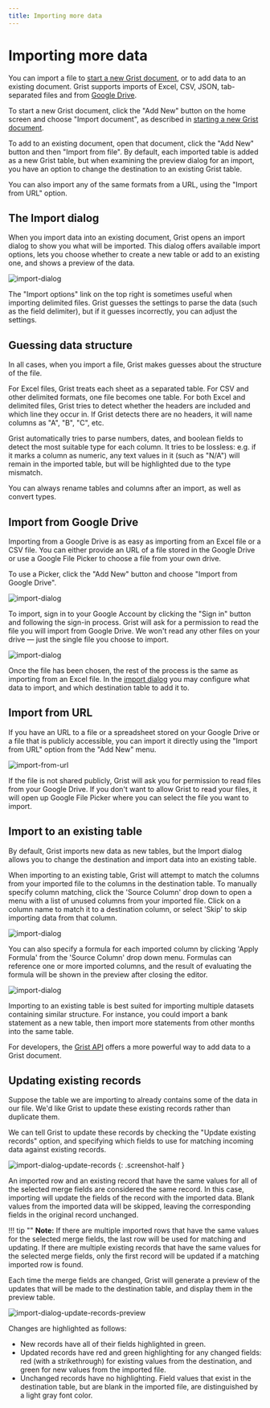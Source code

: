 ```yaml
---
title: Importing more data
---
```


# Importing more data

You can import a file to [start a new Grist document](creating-doc.md), or to
add data to an existing document. Grist supports imports of Excel, CSV, JSON,
tab-separated files and from [Google Drive](imports.md#import-from-google-drive).

To start a new Grist document, click the "Add New" button on the home screen
and choose "Import document", as described in [starting a new Grist document](creating-doc.md).

To add to an existing document, open that document, click the "Add
New" button and then "Import from file".  By default, each imported
table is added as a new Grist table, but when examining the preview
dialog for an import, you have an option to change the destination to
an existing Grist table.

You can also import any of the same formats from a URL, using the "Import from URL" option.

## The Import dialog

When you import data into an existing document, Grist opens an import dialog to
show you what will be imported. This dialog offers available import options,
lets you choose whether to create a new table or add to an existing one, and
shows a preview of the data.

![import-dialog](images/import-dialog.png)

The "Import options" link on the top right is sometimes useful when importing
delimited files. Grist guesses the settings to parse the data (such as the
field delimiter), but if it guesses incorrectly, you can adjust the settings.

## Guessing data structure

In all cases, when you import a file, Grist makes guesses about the structure of the file.

For Excel files, Grist treats each sheet as a separated table. For CSV and
other delimited formats, one file becomes one table. For both Excel and
delimited files, Grist tries to detect whether the headers are included and
which line they occur in. If Grist detects there are no headers, it will name
columns as "A", "B", "C", etc.

Grist automatically tries to parse numbers, dates, and boolean fields to detect
the most suitable type for each column. It tries to be lossless: e.g. if it
marks a column as numeric, any text values in it (such as "N/A") will remain in
the imported table, but will be highlighted due to the type mismatch.

You can always rename tables and columns after an import, as well as convert types.

## Import from Google Drive

Importing from a Google Drive is as easy as importing from an Excel file or a 
CSV file. You can either provide an URL of a file stored in the Google Drive or
use a Google File Picker to choose a file from your own drive.

To use a Picker, click the "Add New" button and choose "Import from Google 
Drive".

![import-dialog](images/import-google-drive-sign-in.png)

To import, sign in to your Google Account by clicking the "Sign in" button and
following the sign-in process. Grist will ask for a permission to read the file
you will import from Google Drive. We won't read any other files on your
drive — just the single file you choose to import.

![import-dialog](images/import-google-drive-picker.png)

Once the file has been chosen, the rest of the process is the same as importing 
from an Excel file. In the [import dialog](imports.md#the-import-dialog) 
you may configure what data to import, and which destination table to add it to.

## Import from URL

If you have an URL to a file or a spreadsheet stored on your Google Drive or a file that
is publicly accessible, you can import it directly using the "Import from URL" option from
the "Add New" menu.

![import-from-url](images/import-from-url.png)

If the file is not shared publicly, Grist will ask you for permission
to read files from your Google Drive. If you don't want to allow Grist to read your files,
it will open up Google File Picker where you can select the file you want to import.

## Import to an existing table

By default, Grist imports new data as new tables, but the Import dialog allows
you to change the destination and import data into an existing table.

When importing to an existing table, Grist will attempt to match the columns
from your imported file to the columns in the destination table. To manually
specify column matching, click the 'Source Column' drop down to open a menu with a list of 
unused columns from your imported file. Click on a column name to match it
to a destination column, or select 'Skip' to skip importing data from that column.

![import-dialog](images/import-dialog-matching.png)

You can also specify a formula for each imported column by clicking 'Apply Formula' from the 'Source Column' 
drop down menu. Formulas can reference one or more imported columns, and the result of evaluating the formula will
be shown in the preview after closing the editor.

![import-dialog](images/import-dialog-formula.png)

Importing to an existing table is best suited for importing multiple datasets
containing similar structure. For instance, you could import a bank statement as a
new table, then import more statements from other months into the same table.

For developers, the [Grist API](rest-api.md) offers a more powerful way to add data
to a Grist document.

## Updating existing records

Suppose the table we are importing to already contains some of the data in our
file. We'd like Grist to update these existing records rather than duplicate
them.

We can tell Grist to update these records by checking the "Update existing records"
option, and specifying which fields to use for matching incoming data against
existing records.

![import-dialog-update-records](images/import-dialog-update-records.png)
{: .screenshot-half }

An imported row and an existing record that have the same values for all of the
selected merge fields are considered the same record. In this case, importing
will update the fields of the record with the imported data. Blank values
from the imported data will be skipped, leaving the corresponding fields in
the original record unchanged.

!!! tip ""
    **Note:** If there are multiple imported rows that have the same values for the
              selected merge fields, the last row will be used for matching and updating.
              If there are multiple existing records that have the same values for
              the selected merge fields, only the first record will be updated if a
              matching imported row is found.

Each time the merge fields are changed, Grist will generate a preview of the updates that
will be made to the destination table, and display them in the preview table.

![import-dialog-update-records-preview](images/import-dialog-update-records-preview.png)

Changes are highlighted as follows:

 - New records have all of their fields highlighted in green.
 - Updated records have red and green highlighting for any changed fields: red (with a
   strikethrough) for existing values from the destination, and green for new
   values from the imported file.
 - Unchanged records have no highlighting. Field values that exist in the destination table,
   but are blank in the imported file, are distinguished by a light gray font color.
